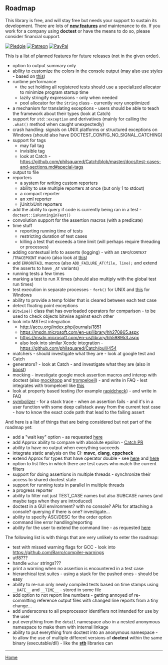 ## Roadmap

This library is free, and will stay free but needs your support to sustain its development. There are lots of [**new features**](roadmap.md) and maintenance to do. If you work for a company using **doctest** or have the means to do so, please consider financial support.


[![Pledgie](https://pledgie.com/campaigns/31280.png)](https://pledgie.com/campaigns/31280)
[![Patreon](https://cloud.githubusercontent.com/assets/8225057/5990484/70413560-a9ab-11e4-8942-1a63607c0b00.png)](http://www.patreon.com/onqtam)
[![PayPal](https://www.paypalobjects.com/en_US/i/btn/btn_donate_LG.gif)](https://www.paypal.com/cgi-bin/webscr?cmd=_s-xclick&hosted_button_id=3K423Q6TK48BN)

This is a list of planned features for future releases (not in the given order).

- option to output summary only
- ability to customize the colors in the console output (may also use styles - based on [this](https://github.com/agauniyal/rang))
- runtime performance
    - the set holding all registered tests should use a specialized allocator to minimize program startup time
    - lazily stringify expressions - only when needed
    - pool allocator for the ```String``` class - currently very unoptimized
- a mechanism for translating exceptions - users should be able to teach the framework about their types (look at Catch)
- support for ```std::exception``` and derivatives (mainly for calling the ```.what()``` method when caught unexpectedly)
- crash handling: signals on UNIX platforms or structured exceptions on Windows (should also have DOCTEST_CONFIG_NO_SIGNAL_CATCHING)
- support for tags
    - may fail tag
    - invisible tag
    - look at Catch - https://github.com/philsquared/Catch/blob/master/docs/test-cases-and-sections.md#special-tags
- output to file
- reporters
    - a system for writing custom reporters
    - ability to use multiple reporters at once (but only 1 to stdout)
    - a compact reporter
    - an xml reporter
    - jUnit/xUnit reporters
- add the ability to query if code is currently being ran in a test -  ```doctest::isRunningInTest()```
- convolution support for the assertion macros (with a predicate)
- time stuff
    - reporting running time of tests
    - restricting duration of test cases
    - killing a test that exceeds a time limit (will perhaps require threading or processes)
- adding contextual info to asserts (logging) - with an ```INFO```/```CONTEXT``` /```TRACEPOINT``` macro (also look at [this](https://github.com/philsquared/Catch/issues/601))
- add ```ERROR```/```FAIL``` macros (also ```ADD_FAILURE_AT(file, line);``` and extend the asserts to have ```_AT``` variants)
- running tests a few times
- marking a test to run X times (should also multiply with the global test run times)
- test execution in separate processes - ```fork()``` for UNIX and [this](https://github.com/nemequ/munit/issues/2) for Windows
- ability to provide a temp folder that is cleared between each test case
- detect floating point exceptions
- ```Bitwise()``` class that has overloaded operators for comparison - to be used to check objects bitwise against each other
- look into MSTest integration
    - http://accu.org/index.php/journals/1851
    - https://msdn.microsoft.com/en-us/library/hh270865.aspx
    - https://msdn.microsoft.com/en-us/library/hh598953.aspx
    - also look into similar Xcode integration - https://github.com/philsquared/Catch/pull/454
- matchers - should investigate what they are - look at google test and Catch
- generators? - look at Catch - and investigate what they are (also in [boost](http://www.boost.org/doc/libs/1_61_0/libs/test/doc/html/boost_test/tests_organization/test_cases/test_case_generation.html))
- mocking - investigate google mock assertion macros and interop with doctest (also [mockitopp](https://github.com/tpounds/mockitopp) and [trompeloeil](https://github.com/rollbear/trompeloeil)) - and write in FAQ - lest integrates with trompeloeil like [this](https://github.com/martinmoene/lest/commit/d347460642c80b227a5930bd92420726a9f085b3)
- look at property based testing (for example [rapidcheck](https://github.com/emil-e/rapidcheck)) - and write in FAQ
- [symbolizer](https://github.com/facebook/folly/tree/master/folly/experimental/symbolizer) - for a stack trace - when an assertion fails - and it's in a user function with some deep callstack away from the current test case - how to know the exact code path that lead to the failing assert

And here is a list of things that are being considered but not part of the roadmap yet:

- add a "wait key" option - as requested [here](https://github.com/philsquared/Catch/issues/477#issuecomment-256417686)
- add Approx ability to compare with absolute epsilon - [Catch PR](https://github.com/philsquared/Catch/pull/538)
- ability to have no output when everything succeeds
- integrate static analysis on the CI: **msvc**, **clang**, **cppcheck**
- extend Approx for types that have operator double - see [here](https://github.com/philsquared/Catch/issues/652) and [here](https://github.com/philsquared/Catch/pull/658)
- option to list files in which there are test cases who match the current filters
- support for doing assertions in multiple threads - synchronize their access to shared doctest state
- support for running tests in parallel in multiple threads
- a progress reporter
- ability to filter not just TEST_CASE names but also SUBCASE names (and maybe tags when they are introduced)
- doctest in a GUI environment? with no console? APIs for attaching a console? querying if there is one? investigate...
- ability to specify ASC/DESC for the order option
- command line error handling/reporting
- ability for the user to extend the command line - as requested [here](https://github.com/philsquared/Catch/issues/622)

The following list is with things that are very unlikely to enter the roadmap:

- test with missed warning flags for GCC - look into https://github.com/Barro/compiler-warnings
- utf8???
- handle ```wchar``` strings???
- print a warning when no assertion is encountered in a test case
- hierarchical test suites - using a stack for the pushed ones - should be easy
- ability to re-run only newly compiled tests based on time stamps using ```__DATE__``` and ```__TIME__``` - stored in some file
- add option to not report line numbers - getting annoyed of re-committing reference output files with changed line reports from a tiny change...
- add underscores to all preprocessor identifiers not intended for use by the user
- put everything from the ```detail``` namespace also in a nested anonymous namespace to make them with internal linkage
- ability to put everything from doctest into an anonymous namespace - to allow the use of multiple different versions of **doctest** within the same binary (executable/dll) - like the [**stb**](https://github.com/nothings/stb) libraries can

---------------

[Home](readme.md#reference)
